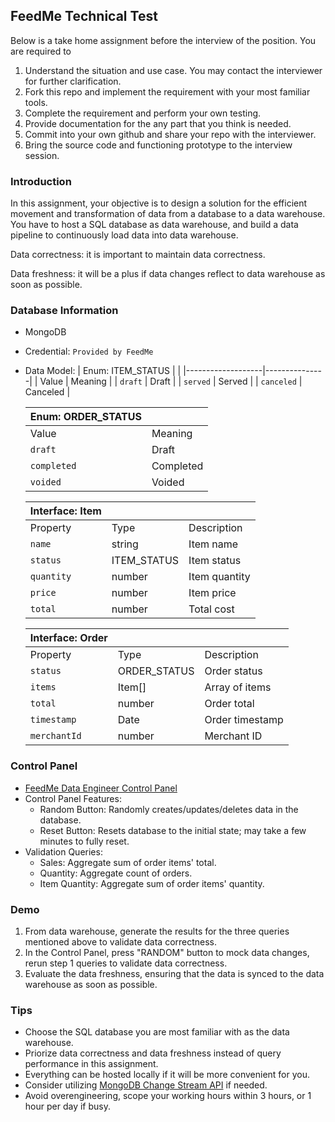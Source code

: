 ## FeedMe Technical Test
Below is a take home assignment before the interview of the position. You are required to
1. Understand the situation and use case. You may contact the interviewer for further clarification.
2. Fork this repo and implement the requirement with your most familiar tools.
3. Complete the requirement and perform your own testing.
4. Provide documentation for the any part that you think is needed.
5. Commit into your own github and share your repo with the interviewer.
6. Bring the source code and functioning prototype to the interview session.

### Introduction
In this assignment, your objective is to design a solution for the efficient movement and transformation of data from a database to a data warehouse.
You have to host a SQL database as data warehouse, and build a data pipeline to continuously load data into data warehouse.

Data correctness: it is important to maintain data correctness.

Data freshness: it will be a plus if data changes reflect to data warehouse as soon as possible.

### Database Information

  - MongoDB

  - Credential: `Provided by FeedMe`

  - Data Model:
    | Enum: ITEM_STATUS |               |
    |-------------------|---------------|
    | Value             | Meaning       |
    | `draft`           | Draft         |
    | `served`          | Served        |
    | `canceled`        | Canceled      |

    | Enum: ORDER_STATUS  |               |
    |---------------------|---------------|
    | Value               | Meaning       |
    | `draft`             | Draft         |
    | `completed`         | Completed     |
    | `voided`            | Voided        |

    | Interface: Item    |               |                  |
    |--------------------|---------------|------------------|
    | Property           | Type          | Description      |
    | `name`             | string        | Item name        |
    | `status`           | ITEM_STATUS   | Item status      |
    | `quantity`         | number        | Item quantity    |
    | `price`            | number        | Item price       |
    | `total`            | number        | Total cost       |

    | Interface: Order   |               |                  |
    |--------------------|---------------|------------------|
    | Property           | Type          | Description      |
    | `status`           | ORDER_STATUS  | Order status     |
    | `items`            | Item[]        | Array of items   |
    | `total`            | number        | Order total      |
    | `timestamp`        | Date          | Order timestamp  |
    | `merchantId`       | number        | Merchant ID      |

### Control Panel 
  - [FeedMe Data Engineer Control Panel](https://feedme-data-engineer-assessment-frontend.pages.dev/)
  - Control Panel Features:
    - Random Button: Randomly creates/updates/deletes data in the database.
    - Reset Button: Resets database to the initial state; may take a few minutes to fully reset.
  - Validation Queries:
    - Sales: Aggregate sum of order items' total.
    - Quantity: Aggregate count of orders.
    - Item Quantity: Aggregate sum of order items' quantity.
 
### Demo
  1. From data warehouse, generate the results for the three queries mentioned above to validate data correctness.
  2. In the Control Panel, press "RANDOM" button to mock data changes, rerun step 1 queries to validate data correctness.
  3. Evaluate the data freshness, ensuring that the data is synced to the data warehouse as soon as possible.
  
### Tips
  - Choose the SQL database you are most familiar with as the data warehouse. 
  - Priorize data correctness and data freshness instead of query performance in this assignment.
  - Everything can be hosted locally if it will be more convenient for you.
  - Consider utilizing [MongoDB Change Stream API](https://www.mongodb.com/docs/manual/changeStreams/#change-streams) if needed.
  - Avoid overengineering, scope your working hours within 3 hours, or 1 hour per day if busy.
